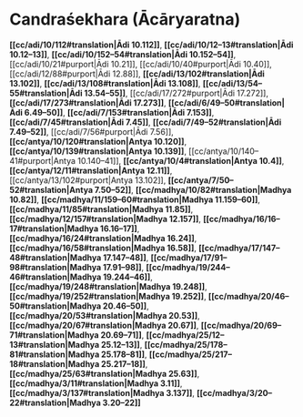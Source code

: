 # Candraśekhara (Ācāryaratna)

**[[cc/adi/10/112#translation|Ādi 10.112]]**, **[[cc/adi/10/12–13#translation|Ādi 10.12–13]]**, **[[cc/adi/10/152–54#translation|Ādi 10.152–54]]**, [[cc/adi/10/21#purport|Ādi 10.21]], [[cc/adi/10/40#purport|Ādi 10.40]], [[cc/adi/12/88#purport|Ādi 12.88]], **[[cc/adi/13/102#translation|Ādi 13.102]]**, **[[cc/adi/13/108#translation|Ādi 13.108]]**, **[[cc/adi/13/54–55#translation|Ādi 13.54–55]]**, [[cc/adi/17/272#purport|Ādi 17.272]], **[[cc/adi/17/273#translation|Ādi 17.273]]**, **[[cc/adi/6/49–50#translation|Ādi 6.49–50]]**, **[[cc/adi/7/153#translation|Ādi 7.153]]**, **[[cc/adi/7/45#translation|Ādi 7.45]]**, **[[cc/adi/7/49–52#translation|Ādi 7.49–52]]**, [[cc/adi/7/56#purport|Ādi 7.56]], **[[cc/antya/10/120#translation|Antya 10.120]]**, **[[cc/antya/10/139#translation|Antya 10.139]]**, [[cc/antya/10/140–41#purport|Antya 10.140–41]], **[[cc/antya/10/4#translation|Antya 10.4]]**, **[[cc/antya/12/11#translation|Antya 12.11]]**, [[cc/antya/13/102#purport|Antya 13.102]], **[[cc/antya/7/50–52#translation|Antya 7.50–52]]**, **[[cc/madhya/10/82#translation|Madhya 10.82]]**, **[[cc/madhya/11/159–60#translation|Madhya 11.159–60]]**, **[[cc/madhya/11/85#translation|Madhya 11.85]]**, **[[cc/madhya/12/157#translation|Madhya 12.157]]**, **[[cc/madhya/16/16–17#translation|Madhya 16.16–17]]**, **[[cc/madhya/16/24#translation|Madhya 16.24]]**, **[[cc/madhya/16/58#translation|Madhya 16.58]]**, **[[cc/madhya/17/147–48#translation|Madhya 17.147–48]]**, **[[cc/madhya/17/91–98#translation|Madhya 17.91–98]]**, **[[cc/madhya/19/244–46#translation|Madhya 19.244–46]]**, **[[cc/madhya/19/248#translation|Madhya 19.248]]**, **[[cc/madhya/19/252#translation|Madhya 19.252]]**, **[[cc/madhya/20/46–50#translation|Madhya 20.46–50]]**, **[[cc/madhya/20/53#translation|Madhya 20.53]]**, **[[cc/madhya/20/67#translation|Madhya 20.67]]**, **[[cc/madhya/20/69–71#translation|Madhya 20.69–71]]**, **[[cc/madhya/25/12–13#translation|Madhya 25.12–13]]**, **[[cc/madhya/25/178–81#translation|Madhya 25.178–81]]**, **[[cc/madhya/25/217–18#translation|Madhya 25.217–18]]**, **[[cc/madhya/25/63#translation|Madhya 25.63]]**, **[[cc/madhya/3/11#translation|Madhya 3.11]]**, **[[cc/madhya/3/137#translation|Madhya 3.137]]**, **[[cc/madhya/3/20–22#translation|Madhya 3.20–22]]**

